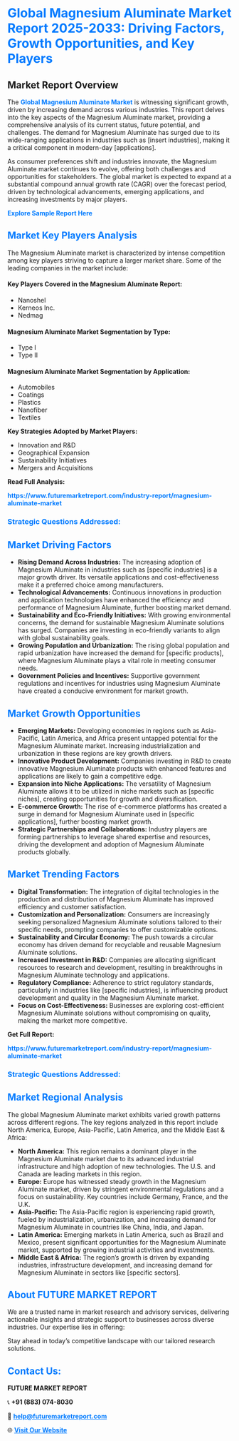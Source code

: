 <h1 style="color: #007BFF;">Global Magnesium Aluminate Market Report 2025-2033: Driving Factors, Growth Opportunities, and Key Players</h1>

<section id="overview">
<h2>Market Report Overview</h2>
<p>The <a href="https://www.futuremarketreport.com/industry-report/magnesium-aluminate-market" style="color: #007BFF; text-decoration: none;"><strong>Global Magnesium Aluminate Market</strong></a> is witnessing significant growth, driven by increasing demand across various industries. This report delves into the key aspects of the Magnesium Aluminate market, providing a comprehensive analysis of its current status, future potential, and challenges. The demand for Magnesium Aluminate has surged due to its wide-ranging applications in industries such as [insert industries], making it a critical component in modern-day [applications].</p>
<p>As consumer preferences shift and industries innovate, the Magnesium Aluminate market continues to evolve, offering both challenges and opportunities for stakeholders. The global market is expected to expand at a substantial compound annual growth rate (CAGR) over the forecast period, driven by technological advancements, emerging applications, and increasing investments by major players.</p>
</section>

<section id="overview">
<p><a href="https://www.futuremarketreport.com/request-sample/reportId=84461" style="color: #007BFF; text-decoration: none;"><strong>Explore Sample Report Here</strong></a></p>
</section>

<section id="key-players">
<h2 style="color: #007BFF;">Market Key Players Analysis</h2>
<p>The Magnesium Aluminate market is characterized by intense competition among key players striving to capture a larger market share. Some of the leading companies in the market include:</p>
<h4>Key Players Covered in the Magnesium Aluminate Report:</h4>
<ul><li>Nanoshel</li><li>Kerneos Inc.</li><li>Nedmag</li></ul>
<h4>Magnesium Aluminate Market Segmentation by Type:</h4>
<ul><li>Type I</li><li>Type II</li></ul>

<h4>Magnesium Aluminate Market Segmentation by Application:</h4>
<ul><li>Automobiles</li><li>Coatings</li><li>Plastics</li><li>Nanofiber</li><li>Textiles</li></ul>
<p><strong>Key Strategies Adopted by Market Players:</strong></p>
<ul>
<li>Innovation and R&D</li>
<li>Geographical Expansion</li>
<li>Sustainability Initiatives</li>
<li>Mergers and Acquisitions</li>
</ul>
</section>

<section>
<p><strong>Read Full Analysis: </strong></p><a href="https://www.futuremarketreport.com/industry-report/magnesium-aluminate-market" style="color: #007BFF; text-decoration: none;"><strong>https://www.futuremarketreport.com/industry-report/magnesium-aluminate-market</strong></a>
<h3 style="color: #007BFF;">Strategic Questions Addressed:</h3>
</section>

<section id="driving-factors">
<h2 style="color: #007BFF;">Market Driving Factors</h2>
<ul>
<li><strong>Rising Demand Across Industries:</strong> The increasing adoption of Magnesium Aluminate in industries such as [specific industries] is a major growth driver. Its versatile applications and cost-effectiveness make it a preferred choice among manufacturers.</li>
<li><strong>Technological Advancements:</strong> Continuous innovations in production and application technologies have enhanced the efficiency and performance of Magnesium Aluminate, further boosting market demand.</li>
<li><strong>Sustainability and Eco-Friendly Initiatives:</strong> With growing environmental concerns, the demand for sustainable Magnesium Aluminate solutions has surged. Companies are investing in eco-friendly variants to align with global sustainability goals.</li>
<li><strong>Growing Population and Urbanization:</strong> The rising global population and rapid urbanization have increased the demand for [specific products], where Magnesium Aluminate plays a vital role in meeting consumer needs.</li>
<li><strong>Government Policies and Incentives:</strong> Supportive government regulations and incentives for industries using Magnesium Aluminate have created a conducive environment for market growth.</li>
</ul>
</section>

<section id="growth-opportunities">
<h2 style="color: #007BFF;">Market Growth Opportunities</h2>
<ul>
<li><strong>Emerging Markets:</strong> Developing economies in regions such as Asia-Pacific, Latin America, and Africa present untapped potential for the Magnesium Aluminate market. Increasing industrialization and urbanization in these regions are key growth drivers.</li>
<li><strong>Innovative Product Development:</strong> Companies investing in R&D to create innovative Magnesium Aluminate products with enhanced features and applications are likely to gain a competitive edge.</li>
<li><strong>Expansion into Niche Applications:</strong> The versatility of Magnesium Aluminate allows it to be utilized in niche markets such as [specific niches], creating opportunities for growth and diversification.</li>
<li><strong>E-commerce Growth:</strong> The rise of e-commerce platforms has created a surge in demand for Magnesium Aluminate used in [specific applications], further boosting market growth.</li>
<li><strong>Strategic Partnerships and Collaborations:</strong> Industry players are forming partnerships to leverage shared expertise and resources, driving the development and adoption of Magnesium Aluminate products globally.</li>
</ul>
</section>

<section id="trending-factors">
<h2 style="color: #007BFF;">Market Trending Factors</h2>
<ul>
<li><strong>Digital Transformation:</strong> The integration of digital technologies in the production and distribution of Magnesium Aluminate has improved efficiency and customer satisfaction.</li>
<li><strong>Customization and Personalization:</strong> Consumers are increasingly seeking personalized Magnesium Aluminate solutions tailored to their specific needs, prompting companies to offer customizable options.</li>
<li><strong>Sustainability and Circular Economy:</strong> The push towards a circular economy has driven demand for recyclable and reusable Magnesium Aluminate solutions.</li>
<li><strong>Increased Investment in R&D:</strong> Companies are allocating significant resources to research and development, resulting in breakthroughs in Magnesium Aluminate technology and applications.</li>
<li><strong>Regulatory Compliance:</strong> Adherence to strict regulatory standards, particularly in industries like [specific industries], is influencing product development and quality in the Magnesium Aluminate market.</li>
<li><strong>Focus on Cost-Effectiveness:</strong> Businesses are exploring cost-efficient Magnesium Aluminate solutions without compromising on quality, making the market more competitive.</li>
</ul>
</section>

<section>
<p><strong>Get Full Report: </strong></p><a href="https://www.futuremarketreport.com/industry-report/magnesium-aluminate-market" style="color: #007BFF; text-decoration: none;"><strong>https://www.futuremarketreport.com/industry-report/magnesium-aluminate-market</strong></a>
<h3 style="color: #007BFF;">Strategic Questions Addressed:</h3>
</section>


<section id="regional-analysis">
<h2 style="color: #007BFF;">Market Regional Analysis</h2>
<p>The global Magnesium Aluminate market exhibits varied growth patterns across different regions. The key regions analyzed in this report include North America, Europe, Asia-Pacific, Latin America, and the Middle East & Africa:</p>
<ul>
<li><strong>North America:</strong> This region remains a dominant player in the Magnesium Aluminate market due to its advanced industrial infrastructure and high adoption of new technologies. The U.S. and Canada are leading markets in this region.</li>
<li><strong>Europe:</strong> Europe has witnessed steady growth in the Magnesium Aluminate market, driven by stringent environmental regulations and a focus on sustainability. Key countries include Germany, France, and the U.K.</li>
<li><strong>Asia-Pacific:</strong> The Asia-Pacific region is experiencing rapid growth, fueled by industrialization, urbanization, and increasing demand for Magnesium Aluminate in countries like China, India, and Japan.</li>
<li><strong>Latin America:</strong> Emerging markets in Latin America, such as Brazil and Mexico, present significant opportunities for the Magnesium Aluminate market, supported by growing industrial activities and investments.</li>
<li><strong>Middle East & Africa:</strong> The region’s growth is driven by expanding industries, infrastructure development, and increasing demand for Magnesium Aluminate in sectors like [specific sectors].</li>
</ul>
</section>

<footer>
<h2 style="color: #007BFF;">About FUTURE MARKET REPORT</h2>
<p>We are a trusted name in market research and advisory services, delivering actionable insights and strategic support to businesses across diverse industries. Our expertise lies in offering:</p>

<p>Stay ahead in today’s competitive landscape with our tailored research solutions.</p>

<h2 style="color: #007BFF;">Contact Us:</h2>
<p><strong>FUTURE MARKET REPORT</strong></p>
<p>📞 <strong>+91 (883) 074-8030</strong></p>
<p>📧 <strong><a href="mailto:help@futuremarketreport.com" style="color: #007BFF;">help@futuremarketreport.com</a></strong></p>
<p>🌐 <strong><a href="https://www.futuremarketreport.com/" style="color: #007BFF;">Visit Our Website</a></strong></p>
</footer>